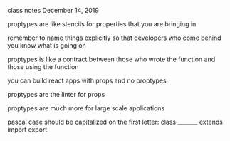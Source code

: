 class notes December 14, 2019

proptypes are like stencils for properties that you are bringing in

remember to name things explicitly so that developers who come behind you know what is going on

proptypes is like a contract between those who wrote the function and those using the function

you can build react apps with props and no proptypes

proptypes are the linter for props

proptypes are much more for large scale applications

pascal case should be capitalized on the first letter:
class _______ extends
import
export